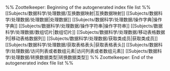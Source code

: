 %% Zoottelkeeper: Beginning of the autogenerated index file list  %%
 [[Subjects/数据科学/处理数据/互换数据映射|互换数据映射]]
 [[Subjects/数据科学/处理数据/处理数据|处理数据]]
 [[Subjects/数据科学/处理数据/操作字典|操作字典]]
 [[Subjects/数据科学/处理数据/操作字符串|操作字符串]]
 [[Subjects/数据科学/处理数据/数组切片|数组切片]]
 [[Subjects/数据科学/处理数据/移动表格数据列|移动表格数据列]]
 [[Subjects/数据科学/处理数据/获取类成员|获取类成员]]
 [[Subjects/数据科学/处理数据/获取表格表头|获取表格表头]]
 [[Subjects/数据科学/处理数据/访问列表或者数组元素|访问列表或者数组元素]]
 [[Subjects/数据科学/处理数据/转换数据类型|转换数据类型]]
%% Zoottelkeeper: End of the autogenerated index file list  %%
